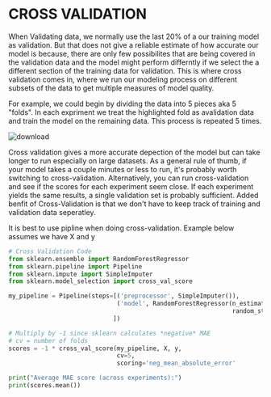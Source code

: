 # CROSS VALIDATION
When Validating data, we normally use the last 20% of a our training model as validation. But that does not give a reliable estimate of how accurate our model is because, there are only few possibilites that are being covered in the validation data and the model might perform differntly if we select the a different section of the training data for validation. This is where cross validation comes in, where we run our modeling process on different subsets of the data to get multiple measures of model quality.

For example, we could begin by dividing the data into 5 pieces aka 5 "folds". In each expriment we treat the highlighted fold as avalidation data and train the model on the remaining data. This process is repeated 5 times.

![download](https://github.com/user-attachments/assets/69ce0b48-0d70-4816-8427-8610969e855a)

Cross validation gives a more accurate depection of the model but can take longer to run especially on large datasets. As a general rule of thumb, if your model takes a couple minutes or less to run, it's probably worth switching to cross-validation. Alternatively, you can run cross-validation and see if the scores for each experiment seem close. If each experiment yields the same results, a single validation set is probably sufficient. Added benfit of Cross-Validation is that we don't have to keep track of training and validation data seperatley.

It is best to use pipline when doing cross-validation. Example below assumes we have X and y

````Python
# Cross Validation Code
from sklearn.ensemble import RandomForestRegressor
from sklearn.pipeline import Pipeline
from sklearn.impute import SimpleImputer
from sklearn.model_selection import cross_val_score

my_pipeline = Pipeline(steps=[('preprocessor', SimpleImputer()),
                              ('model', RandomForestRegressor(n_estimators=50,
                                                              random_state=0))
                             ])

# Multiply by -1 since sklearn calculates *negative* MAE
# cv = number of folds
scores = -1 * cross_val_score(my_pipeline, X, y,
                              cv=5,
                              scoring='neg_mean_absolute_error'

print("Average MAE score (across experiments):")
print(scores.mean())
````

